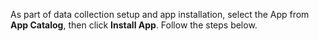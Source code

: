 As part of data collection setup and app installation, select the App from **App Catalog**, then click **Install App**. Follow the steps below.
